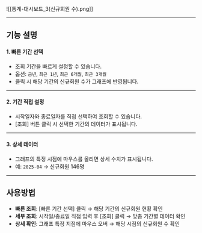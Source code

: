 
![[통계-대시보드_3(신규회원 수).png]]

***

## 기능 설명

#### 1. 빠른 기간 선택
- 조회 기간을 빠르게 설정할 수 있습니다.  
- 옵션: `금년`, `최근 1년`, `최근 6개월`, `최근 3개월`  
- 클릭 시 해당 기간의 신규회원 수가 그래프에 반영됩니다.  

***

#### 2. 기간 직접 설정
- 시작일자와 종료일자를 직접 선택하여 조회할 수 있습니다.  
- [조회] 버튼 클릭 시 선택한 기간의 데이터가 표시됩니다.  

***

#### 3. 상세 데이터
- 그래프의 특정 시점에 마우스를 올리면 상세 수치가 표시됩니다.  
- 예: `2025-04` → 신규회원 146명  

***

## 사용방법

- **빠른 조회**: [빠른 기간 선택] 클릭 → 해당 기간의 신규회원 현황 확인  
- **세부 조회**: 시작일/종료일 직접 입력 후 [조회] 클릭 → 맞춤 기간별 데이터 확인  
- **상세 확인**: 그래프 특정 지점에 마우스 오버 → 해당 시점의 신규회원 수 확인  
